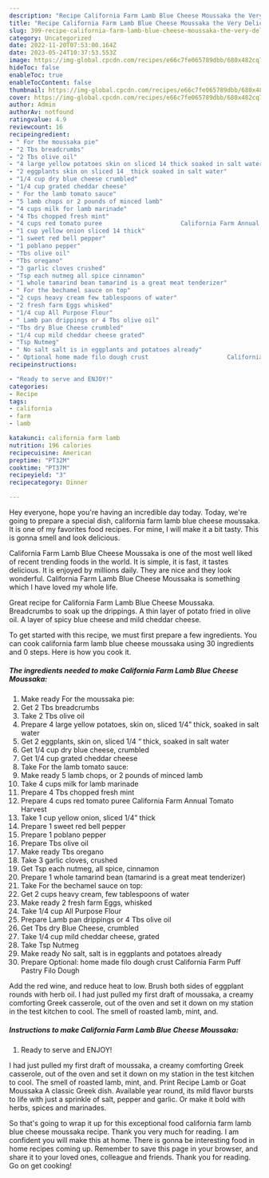```yaml
---
description: "Recipe California Farm Lamb Blue Cheese Moussaka the Very Delicious}"
title: "Recipe California Farm Lamb Blue Cheese Moussaka the Very Delicious}"
slug: 399-recipe-california-farm-lamb-blue-cheese-moussaka-the-very-delicious
category: Uncategorized
date: 2022-11-20T07:53:00.164Z
date: 2023-05-24T10:37:53.553Z
image: https://img-global.cpcdn.com/recipes/e66c7fe065789dbb/680x482cq70/california-farm-lamb-blue-cheese-moussaka-recipe-main-photo.jpg
hideToc: false
enableToc: true
enableTocContent: false
thumbnail: https://img-global.cpcdn.com/recipes/e66c7fe065789dbb/680x482cq70/california-farm-lamb-blue-cheese-moussaka-recipe-main-photo.jpg
cover: https://img-global.cpcdn.com/recipes/e66c7fe065789dbb/680x482cq70/california-farm-lamb-blue-cheese-moussaka-recipe-main-photo.jpg
author: Admin
authorAv: notfound
ratingvalue: 4.9
reviewcount: 16
recipeingredient:
- " For the moussaka pie"
- "2 Tbs breadcrumbs"
- "2 Tbs olive oil"
- "4 large yellow potatoes skin on sliced 14 thick soaked in salt water"
- "2 eggplants skin on sliced 14  thick soaked in salt water"
- "1/4 cup dry blue cheese crumbled"
- "1/4 cup grated cheddar cheese"
- " For the lamb tomato sauce"
- "5 lamb chops or 2 pounds of minced lamb"
- "4 cups milk for lamb marinade"
- "4 Tbs chopped fresh mint"
- "4 cups red tomato puree                      California Farm Annual Tomato Harvest"
- "1 cup yellow onion sliced 14 thick"
- "1 sweet red bell pepper"
- "1 poblano pepper"
- "Tbs olive oil"
- "Tbs oregano"
- "3 garlic cloves crushed"
- "Tsp each nutmeg all spice cinnamon"
- "1 whole tamarind bean tamarind is a great meat tenderizer"
- " For the bechamel sauce on top"
- "2 cups heavy cream few tablespoons of water"
- "2 fresh farm Eggs whisked"
- "1/4 cup All Purpose Flour"
- " Lamb pan drippings or 4 Tbs olive oil"
- "Tbs dry Blue Cheese crumbled"
- "1/4 cup mild cheddar cheese grated"
- "Tsp Nutmeg"
- " No salt salt is in eggplants and potatoes already"
- " Optional home made filo dough crust                      California Farm Puff Pastry Filo Dough"
recipeinstructions:

- "Ready to serve and ENJOY!"
categories:
- Recipe
tags:
- california
- farm
- lamb

katakunci: california farm lamb 
nutrition: 196 calories
recipecuisine: American
preptime: "PT32M"
cooktime: "PT37M"
recipeyield: "3"
recipecategory: Dinner

---
```



Hey everyone, hope you're having an incredible day today. Today, we're going to prepare a special dish, california farm lamb blue cheese moussaka. It is one of my favorites food recipes. For mine, I will make it a bit tasty. This is gonna smell and look delicious.

California Farm Lamb Blue Cheese Moussaka is one of the most well liked of recent trending foods in the world. It is simple, it is fast, it tastes delicious. It is enjoyed by millions daily. They are nice and they look wonderful. California Farm Lamb Blue Cheese Moussaka is something which I have loved my whole life.

Great recipe for California Farm Lamb Blue Cheese Moussaka. Breadcrumbs to soak up the drippings. A thin layer of potato fried in olive oil. A layer of spicy blue cheese and mild cheddar cheese.


To get started with this recipe, we must first prepare a few ingredients. You can cook california farm lamb blue cheese moussaka using 30 ingredients and 0 steps. Here is how you cook it.

<!--inarticleads1-->

##### The ingredients needed to make California Farm Lamb Blue Cheese Moussaka:

1. Make ready  For the moussaka pie:
1. Get 2 Tbs breadcrumbs
1. Take 2 Tbs olive oil
1. Prepare 4 large yellow potatoes, skin on, sliced 1/4” thick, soaked in salt water
1. Get 2 eggplants, skin on, sliced 1/4 “ thick, soaked in salt water
1. Get 1/4 cup dry blue cheese, crumbled
1. Get 1/4 cup grated cheddar cheese
1. Take  For the lamb tomato sauce:
1. Make ready 5 lamb chops, or 2 pounds of minced lamb
1. Take 4 cups milk for lamb marinade
1. Prepare 4 Tbs chopped fresh mint
1. Prepare 4 cups red tomato puree                      California Farm Annual Tomato Harvest
1. Take 1 cup yellow onion, sliced 1/4” thick
1. Prepare 1 sweet red bell pepper
1. Prepare 1 poblano pepper
1. Prepare Tbs olive oil
1. Make ready Tbs oregano
1. Take 3 garlic cloves, crushed
1. Get Tsp each nutmeg, all spice, cinnamon
1. Prepare 1 whole tamarind bean (tamarind is a great meat tenderizer)
1. Take  For the bechamel sauce on top:
1. Get 2 cups heavy cream, few tablespoons of water
1. Make ready 2 fresh farm Eggs, whisked
1. Take 1/4 cup All Purpose Flour
1. Prepare  Lamb pan drippings or 4 Tbs olive oil
1. Get Tbs dry Blue Cheese, crumbled
1. Take 1/4 cup mild cheddar cheese, grated
1. Take Tsp Nutmeg
1. Make ready  No salt, salt is in eggplants and potatoes already
1. Prepare  Optional: home made filo dough crust                      California Farm Puff Pastry Filo Dough


Add the red wine, and reduce heat to low. Brush both sides of eggplant rounds with herb oil. I had just pulled my first draft of moussaka, a creamy comforting Greek casserole, out of the oven and set it down on my station in the test kitchen to cool. The smell of roasted lamb, mint, and. 

<!--inarticleads2-->

##### Instructions to make California Farm Lamb Blue Cheese Moussaka:


1. Ready to serve and ENJOY!

I had just pulled my first draft of moussaka, a creamy comforting Greek casserole, out of the oven and set it down on my station in the test kitchen to cool. The smell of roasted lamb, mint, and. Print Recipe Lamb or Goat Moussaka A classic Greek dish. Available year round, its mild flavor bursts to life with just a sprinkle of salt, pepper and garlic. Or make it bold with herbs, spices and marinades. 

So that's going to wrap it up for this exceptional food california farm lamb blue cheese moussaka recipe. Thank you very much for reading. I am confident you will make this at home. There is gonna be interesting food in home recipes coming up. Remember to save this page in your browser, and share it to your loved ones, colleague and friends. Thank you for reading. Go on get cooking!
